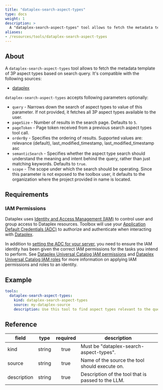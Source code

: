 ```yaml
---
title: "dataplex-search-aspect-types"
type: docs
weight: 1
description: >
  A "dataplex-search-aspect-types" tool allows to fetch the metadata template of 3P aspect types based on search query.
aliases:
- /resources/tools/dataplex-search-aspect-types
---
```


## About

A `dataplex-search-aspect-types` tool allows to fetch the metadata template of 3P aspect types based on search query.
It's compatible with the following sources:

- [dataplex](../../sources/dataplex.md)

`dataplex-search-aspect-types` accepts following parameters optionally:

- `query` - Narrows down the search of aspect types to value of this parameter. If not provided, it fetches all 3P aspect types available to the user.
- `pageSize` - Number of results in the search page. Defaults to `5`.
- `pageToken` - Page token received from a previous search aspect types tool call.
- `orderBy` - Specifies the ordering of results. Supported values are: relevance (default), last_modified_timestamp, last_modified_timestamp asc
- `semanticSearch` - Specifies whether the aspect type search should understand the meaning and intent behind the query, rather than just matching keywords. Defaults to `true`.
- `scope` - The scope under which the search should be operating. Since this parameter is not exposed to the toolbox user, it defaults to the organization where the project provided in name is located.

## Requirements

### IAM Permissions

Dataplex uses [Identity and Access Management (IAM)][iam-overview] to control
user and group access to Dataplex resources. Toolbox will use your
[Application Default Credentials (ADC)][adc] to authorize and authenticate when
interacting with [Dataplex][dataplex-docs].

In addition to [setting the ADC for your server][set-adc], you need to ensure
the IAM identity has been given the correct IAM permissions for the tasks you
intend to perform. See [Dataplex Universal Catalog IAM permissions][iam-permissions]
and [Dataplex Universal Catalog IAM roles][iam-roles] for more information on
applying IAM permissions and roles to an identity.

[iam-overview]: https://cloud.google.com/dataplex/docs/iam-and-access-control
[adc]: https://cloud.google.com/docs/authentication#adc
[set-adc]: https://cloud.google.com/docs/authentication/provide-credentials-adc
[iam-permissions]: https://cloud.google.com/dataplex/docs/iam-permissions
[iam-roles]: https://cloud.google.com/dataplex/docs/iam-roles
[dataplex-docs]: https://cloud.google.com/dataplex

## Example

```yaml
tools:
  dataplex-search-aspect-types:
    kind: dataplex-search-aspect-types
    source: my-dataplex-source
    description: Use this tool to find aspect types relevant to the query.
```

## Reference

| **field**   |                  **type**                  | **required** | **description**                                                                                  |
|-------------|:------------------------------------------:|:------------:|--------------------------------------------------------------------------------------------------|
| kind        |                   string                   |     true     | Must be "dataplex-search-aspect-types".                                                          |
| source      |                   string                   |     true     | Name of the source the tool should execute on.                                                   |
| description |                   string                   |     true     | Description of the tool that is passed to the LLM.                                               |